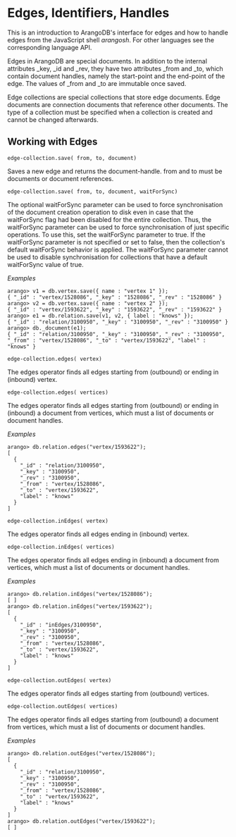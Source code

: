 <a name="edges,_identifiers,_handles"></a>
# Edges, Identifiers, Handles

This is an introduction to ArangoDB's interface for edges and how to handle
edges from the JavaScript shell *arangosh*. For other languages see the
corresponding language API.

Edges in ArangoDB are special documents. In addition to the internal 
attributes _key, _id and _rev, they have two attributes _from and _to, 
which contain document handles, namely the start-point and the end-point of the edge.
The values of _from and _to are immutable once saved.

Edge collections are special collections that store edge documents. Edge documents 
are connection documents that reference other documents. The type of a collection 
must be specified when a collection is created and cannot be changed afterwards.

<a name="working_with_edges"></a>
## Working with Edges

`edge-collection.save( from, to, document)`

Saves a new edge and returns the document-handle. from and to must be documents or document references.

`edge-collection.save( from, to, document, waitForSync)`

The optional waitForSync parameter can be used to force synchronisation of the document creation operation to disk even in case that the waitForSync flag had been disabled for the entire collection. Thus, the waitForSync parameter can be used to force synchronisation of just specific operations. To use this, set the waitForSync parameter to true. If the waitForSync parameter is not specified or set to false, then the collection's default waitForSync behavior is applied. The waitForSync parameter cannot be used to disable synchronisation for collections that have a default waitForSync value of true.

*Examples*

	arango> v1 = db.vertex.save({ name : "vertex 1" });
	{ "_id" : "vertex/1528086", "_key" : "1528086", "_rev" : "1528086" }
	arango> v2 = db.vertex.save({ name : "vertex 2" });
	{ "_id" : "vertex/1593622", "_key" : "1593622", "_rev" : "1593622" }
	arango> e1 = db.relation.save(v1, v2, { label : "knows" });
	{ "_id" : "relation/3100950", "_key" : "3100950", "_rev" : "3100950" }
	arango> db._document(e1);
	{ "_id" : "relation/3100950", "_key" : "3100950", "_rev" : "3100950", "_from" : "vertex/1528086", "_to" : "vertex/1593622", "label" : "knows" }

`edge-collection.edges( vertex)`

The edges operator finds all edges starting from (outbound) or ending in (inbound) vertex.

`edge-collection.edges( vertices)`

The edges operator finds all edges starting from (outbound) or ending in (inbound) a document from vertices, which must a list of documents or document handles.

*Examples*
	
	arango> db.relation.edges("vertex/1593622");
	[
	  {
	    "_id" : "relation/3100950", 
	    "_key" : "3100950", 
	    "_rev" : "3100950", 
	    "_from" : "vertex/1528086",
	    "_to" : "vertex/1593622", 
	    "label" : "knows"
	  }
	]

`edge-collection.inEdges( vertex)`

The edges operator finds all edges ending in (inbound) vertex.

`edge-collection.inEdges( vertices)`

The edges operator finds all edges ending in (inbound) a document from vertices, which must a list of documents or document handles.

*Examples*

	arango> db.relation.inEdges("vertex/1528086");
	[ ]
	arango> db.relation.inEdges("vertex/1593622");
	[
	  {
	    "_id" : "inEdges/3100950",
	    "_key" : "3100950",
	    "_rev" : "3100950", 
	    "_from" : "vertex/1528086",
	    "_to" : "vertex/1593622",
	    "label" : "knows"
	  }
	]

`edge-collection.outEdges( vertex)`

The edges operator finds all edges starting from (outbound) vertices.

`edge-collection.outEdges( vertices)`

The edges operator finds all edges starting from (outbound) a document from vertices, which must a list of documents or document handles.

*Examples*

	arango> db.relation.outEdges("vertex/1528086");
	[
	  {
	    "_id" : "relation/3100950",
	    "_key" : "3100950",
	    "_rev" : "3100950",
	    "_from" : "vertex/1528086",
	    "_to" : "vertex/1593622",
	    "label" : "knows"
	  }
	]
	arango> db.relation.outEdges("vertex/1593622");
	[ ]
	

<!--
@anchor HandlingEdgesCreate
@copydetails SaveEdgeCol

@CLEARPAGE
@anchor HandlingEdgesEdges
@copydetails JS_EdgesQuery

@CLEARPAGE
@anchor HandlingEdgesInEdges
@copydetails JS_InEdgesQuery

@CLEARPAGE
@anchor HandlingEdgesOutEdges
@copydetails JS_OutEdgesQuery

-->